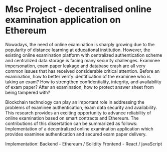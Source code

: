 # Msc Project - decentralised online examination application on Ethereum

Nowadays, the need of online examination is sharply growing due to the popularity of distance learning at educational institution. However, the existing online examination platform with centralized authentication scheme and centralized data storage is facing many security challenges. Examinee impersonation, exam paper leakage and database crash are all very common issues that has received considerable critical attention. Before an examination, how to better verify identification of the examinee who is taking an exam? How to strengthen confidentiality, integrity, and availability of exam paper? After an examination, how to protect answer sheet from being tampered with? 

Blockchain technology can play an important role in addressing the problems of examinee authentication, exam data security and availability. This research provides an exciting opportunity to advance reliability of online examination based on smart contracts and Ethereum. The contributions of this dissertation can be summarized as follows: Implementation of a decentralized online examination application which provides examinee authentication and secured exam paper delivery. 


Implementation:
Backend - Ethereum / Solidity
Frontend - React / javaScript
